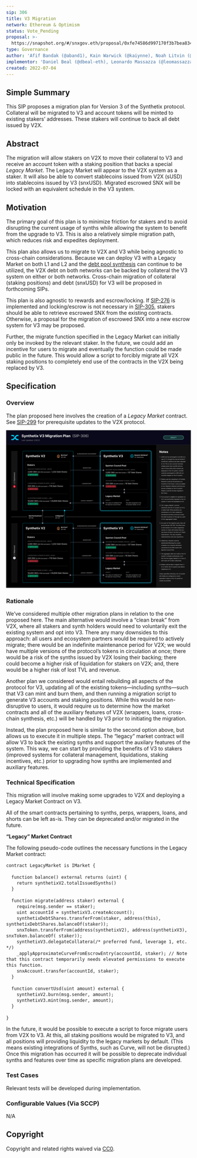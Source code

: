 ```yaml
---
sip: 306
title: V3 Migration
network: Ethereum & Optimism
status: Vote_Pending
proposal: >-
  https://snapshot.org/#/snxgov.eth/proposal/0xfe74586d997170f3b7bea8347e04b5f169aac1b85d5fc39d5b3c2898936db93e
type: Governance
author: 'Afif Bandak (@aband1), Kain Warwick (@kaiynne), Noah Litvin (@noahlitvin)'
implementor: 'Daniel Beal (@dbeal-eth), Leonardo Massazza (@leomassazza), Alejandro Santander (@ajsantander)'
created: 2022-07-04
---
```


<!--You can leave these HTML comments in your merged SIP and delete the visible duplicate text guides, they will not appear and may be helpful to refer to if you edit it again. This is the suggested template for new SIPs. Note that an SIP number will be assigned by an editor. When opening a pull request to submit your SIP, please use an abbreviated title in the filename, `sip-draft_title_abbrev.md`. The title should be 44 characters or less.-->

## Simple Summary

<!--"If you can't explain it simply, you don't understand it well enough." Simply describe the outcome the proposed changes intends to achieve. This should be non-technical and accessible to a casual community member.-->

This SIP proposes a migration plan for Version 3 of the Synthetix protocol. Collateral will be migrated to V3 and account tokens will be minted to existing stakers’ addresses. These stakers will continue to back all debt issued by V2X.

## Abstract

<!--A short (~200 word) description of the proposed change, the abstract should clearly describe the proposed change. This is what *will* be done if the SIP is implemented, not *why* it should be done or *how* it will be done. If the SIP proposes deploying a new contract, write, "we propose to deploy a new contract that will do x".-->

The migration will allow stakers on V2X to move their collateral to V3 and receive an account token with a staking position that backs a special _Legacy Market_. The Legacy Market will appear to the V2X system as a staker. It will also be able to convert stablecoins issued from V2X (sUSD) into stablecoins issued by V3 (snxUSD). Migrated escrowed SNX will be locked with an equivalent schedule in the V3 system.

## Motivation

<!--This is the problem statement. This is the *why* of the SIP. It should clearly explain *why* the current state of the protocol is inadequate.  It is critical that you explain *why* the change is needed, if the SIP proposes changing how something is calculated, you must address *why* the current calculation is innaccurate or wrong. This is not the place to describe how the SIP will address the issue!-->

The primary goal of this plan is to minimize friction for stakers and to avoid disrupting the current usage of synths while allowing the system to benefit from the upgrade to V3. This is also a relatively simple migration path, which reduces risk and expedites deployment.

This plan also allows us to migrate to V2X and V3 while being agnostic to cross-chain considerations. Because we can deploy V3 with a Legacy Market on both L1 and L2 and the [debt pool synthesis](https://sips.synthetix.io/sips/sip-165/) can continue to be utilized, the V2X debt on both networks can be backed by collateral the V3 system on either or both networks. Cross-chain migration of collateral (staking positions) and debt (snxUSD) for V3 will be proposed in forthcoming SIPs.

This plan is also agnostic to rewards and escrow/locking. If [SIP-276](https://sips.synthetix.io/sips/sip-276/) is implemented and locking/escrow is not necessary in [SIP-305](https://sips.synthetix.io/sips/sip-305/), stakers should be able to retrieve escrowed SNX from the existing contracts. Otherwise, a proposal for the migration of escrowed SNX into a new escrow system for V3 may be proposed.

Further, the migrate function specified in the Legacy Market can initially only be invoked by the relevant staker. In the future, we could add an incentive for users to migrate and eventually the function could be made public in the future. This would allow a script to forcibly migrate all V2X staking positions to completely end use of the contracts in the V2X being replaced by V3.

## Specification

<!--The specification should describe the syntax and semantics of any new feature, there are five sections
1. Overview
2. Rationale
3. Technical Specification
4. Test Cases
5. Configurable Values
-->

### Overview

<!--This is a high level overview of *how* the SIP will solve the problem. The overview should clearly describe how the new feature will be implemented.-->

The plan proposed here involves the creation of a _Legacy Market_ contract. See [SIP-299](https://sips.synthetix.io/sips/sip-299/) for prerequisite updates to the V2X protocol.

![Synthetix V3 Migration Plan Overview](assets/sip-306/diagram.jpg)

### Rationale

<!--This is where you explain the reasoning behind how you propose to solve the problem. Why did you propose to implement the change in this way, what were the considerations and trade-offs. The rationale fleshes out what motivated the design and why particular design decisions were made. It should describe alternate designs that were considered and related work. The rationale may also provide evidence of consensus within the community, and should discuss important objections or concerns raised during discussion.-->

We’ve considered multiple other migration plans in relation to the one proposed here. The main alternative would involve a “clean break” from V2X, where all stakers and synth holders would need to voluntarily exit the existing system and opt into V3. There any many downsides to this approach: all users and ecosystem partners would be required to actively migrate; there would be an indefinite maintenance period for V2X; we would have multiple versions of the protocol’s tokens in circulation at once; there would be a risk of the synths issued by V2X losing their backing; there could become a higher risk of liquidation for stakers on V2X; and, there would be a higher risk of lost TVL and revenue.

Another plan we considered would entail rebuilding all aspects of the protocol for V3, updating all of the existing tokens—including synths—such that V3 can mint and burn them, and then running a migration script to generate V3 accounts and staking positions. While this would be non-disruptive to users, it would require us to determine how the market contracts and all of the auxiliary features of V2X (wrappers, loans, cross-chain synthesis, etc.) will be handled by V3 prior to initiating the migration.

Instead, the plan proposed here is similar to the second option above, but allows us to execute it in multiple steps. The “legacy” market contract will allow V3 to back the existing synths and support the auxilary features of the system. This way, we can start by providing the benefits of V3 to stakers (improved systems for collateral management, liquidations, staking incentives, etc.) prior to upgrading how synths are implemented and auxiliary features.

### Technical Specification

<!--The technical specification should outline the public API of the changes proposed. That is, changes to any of the interfaces Synthetix currently exposes or the creations of new ones.-->

This migration will involve making some upgrades to V2X and deploying a Legacy Market Contract on V3.

All of the smart contracts pertaining to synths, perps, wrappers, loans, and shorts can be left as-is. They can be deprecated and/or migrated in the future.

**“Legacy” Market Contract**

The following pseudo-code outlines the necessary functions in the Legacy Market contract:

```solidity
contract LegacyMarket is IMarket {

  function balance() external returns (uint) {
    return synthetixV2.totalIssuedSynths()
  }

  function migrate(address staker) external {
    require(msg.sender == staker);
    uint accountId = synthetixV3.createAccount();
    synthetixDebtShares.transferFrom(staker, address(this), synthetixDebtShares.balanceOf(staker));
    snxToken.transferFrom(address(synthetixV2), address(synthetixV3), snxToken.balanceOf( staker));
    synthetixV3.delegateCollatera(/* preferred fund, leverage 1, etc. */)
    _applyApproximateCurveFromEscrowEntry(accountId, staker); // Note that this contract temporarily needs elevated permissions to execute this function.
    snxAccount.transfer(accountId, staker);
  }

  function convertUsd(uint amount) external {
    synthetixV2.burn(msg.sender, amount);
    synthetixV3.mint(msg.sender, amount);
  }

}
```

In the future, it would be possible to execute a script to force migrate users from V2X to V3. At this, all staking positions would be migrated to V3, and all positions will providing liquidity to the legacy markets by default. (This means existing integrations of Synths, such as Curve, will not be disrupted.) Once this migration has occurred it will be possible to deprecate individual synths and features over time as specific migration plans are developed.

### Test Cases

<!--Test cases for an implementation are mandatory for SIPs but can be included with the implementation..-->

Relevant tests will be developed during implementation.

### Configurable Values (Via SCCP)

N/A

## Copyright

Copyright and related rights waived via [CC0](https://creativecommons.org/publicdomain/zero/1.0/).
